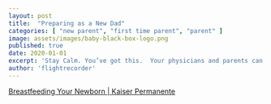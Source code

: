 ```yaml
---
layout: post
title:  "Preparing as a New Dad"
categories: [ "new parent", "first time parent", "parent" ]
image: assets/images/baby-black-box-logo.png
published: true
date: 2020-01-01
excerpt: 'Stay Calm. You’ve got this.  Your physicians and parents can be incredible resources.'
author: 'flightrecorder'
---
```

<a href="https://www.youtube.com/watch?v=E5ulV3jHHwI">Breastfeeding Your Newborn | Kaiser Permanente</a>
